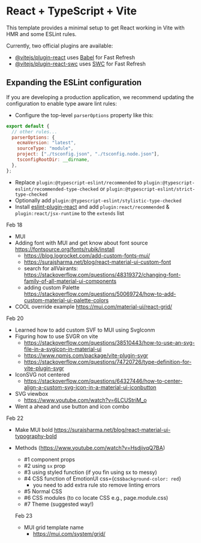 # React + TypeScript + Vite

This template provides a minimal setup to get React working in Vite with HMR and some ESLint rules.

Currently, two official plugins are available:

- [@vitejs/plugin-react](https://github.com/vitejs/vite-plugin-react/blob/main/packages/plugin-react/README.md) uses [Babel](https://babeljs.io/) for Fast Refresh
- [@vitejs/plugin-react-swc](https://github.com/vitejs/vite-plugin-react-swc) uses [SWC](https://swc.rs/) for Fast Refresh

## Expanding the ESLint configuration

If you are developing a production application, we recommend updating the configuration to enable type aware lint rules:

- Configure the top-level `parserOptions` property like this:

```js
export default {
  // other rules...
  parserOptions: {
    ecmaVersion: "latest",
    sourceType: "module",
    project: ["./tsconfig.json", "./tsconfig.node.json"],
    tsconfigRootDir: __dirname,
  },
};
```

- Replace `plugin:@typescript-eslint/recommended` to `plugin:@typescript-eslint/recommended-type-checked` or `plugin:@typescript-eslint/strict-type-checked`
- Optionally add `plugin:@typescript-eslint/stylistic-type-checked`
- Install [eslint-plugin-react](https://github.com/jsx-eslint/eslint-plugin-react) and add `plugin:react/recommended` & `plugin:react/jsx-runtime` to the `extends` list

Feb 18

- MUI
- Adding font with MUI and get know about font source https://fontsource.org/fonts/rubik/install
  - https://blog.logrocket.com/add-custom-fonts-mui/
  - https://surajsharma.net/blog/react-material-ui-custom-font
  - search for allVairants: https://stackoverflow.com/questions/48319372/changing-font-family-of-all-material-ui-components
  - adding custom Palette https://stackoverflow.com/questions/50069724/how-to-add-custom-material-ui-palette-colors
- COOL override example https://mui.com/material-ui/react-grid/

Feb 20

- Learned how to add custom SVF to MUI using SvgIconm
- Figuring how to use SVGR on vite
  - https://stackoverflow.com/questions/38510443/how-to-use-an-svg-file-in-a-svgicon-in-material-ui
  - https://www.npmjs.com/package/vite-plugin-svgr
  - https://stackoverflow.com/questions/74720726/type-definition-for-vite-plugin-svgr
- IconSVG not centered
  - https://stackoverflow.com/questions/64327446/how-to-center-align-a-custom-svg-icon-in-a-material-ui-iconbutton
- SVG viewbox
  - https://www.youtube.com/watch?v=6LCUStriM_o
- Went a ahead and use button and icon combo

Feb 22

- Make MUI bold https://surajsharma.net/blog/react-material-ui-typography-bold

- Methods (https://www.youtube.com/watch?v=HsdjivqQ7BA)

  - #1 component props
  - #2 using `sx` prop
  - #3 using styled function (if you fin using sx to messy)
  - #4 CSS function of EmotionUI css={css`background-color: red`}
    - you need to add extra rule sto remove linting errors
  - #5 Normal CSS
  - #6 CSS modules (to co locate CSS e.g., page.module.css)
  - #7 Theme (suggested way!)

  Feb 23

  - MUI grid template name
    - https://mui.com/system/grid/

